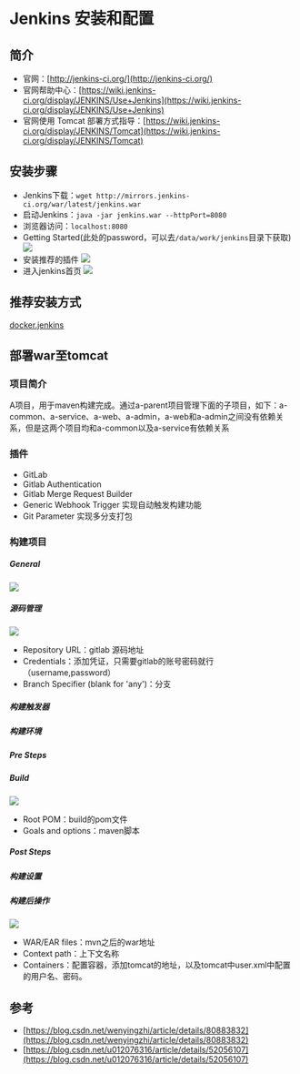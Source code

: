 # Jenkins 安装和配置

## 简介

- 官网：[http://jenkins-ci.org/](http://jenkins-ci.org/)
- 官网帮助中心：[https://wiki.jenkins-ci.org/display/JENKINS/Use+Jenkins](https://wiki.jenkins-ci.org/display/JENKINS/Use+Jenkins)
- 官网使用 Tomcat 部署方式指导：[https://wiki.jenkins-ci.org/display/JENKINS/Tomcat](https://wiki.jenkins-ci.org/display/JENKINS/Tomcat)

## 安装步骤

- Jenkins下载：`wget http://mirrors.jenkins-ci.org/war/latest/jenkins.war`
- 启动Jenkins：`java -jar jenkins.war --httpPort=8080`
- 浏览器访问：`localhost:8080`
- Getting Started(此处的password，可以去`/data/work/jenkins`目录下获取)
![](https://upload-images.jianshu.io/upload_images/75842-ddccc7b8ceeb89ea.png)
- 安装推荐的插件
![](https://upload-images.jianshu.io/upload_images/75842-4c6bc66ebc5e080a.png)
- 进入jenkins首页
![](https://upload-images.jianshu.io/upload_images/75842-c6bf76a30da49a13.png)

## 推荐安装方式

[docker.jenkins](./docker/docker.jenkins.md)

## 部署war至tomcat

### 项目简介

A项目，用于maven构建完成。通过a-parent项目管理下面的子项目，如下：a-common、a-service、a-web、a-admin，a-web和a-admin之间没有依赖关系，但是这两个项目均和a-common以及a-service有依赖关系

### 插件

- GitLab
- Gitlab Authentication
- Gitlab Merge Request Builder
- Generic Webhook Trigger 实现自动触发构建功能
- Git Parameter 实现多分支打包

### 构建项目

##### General

![](https://i.imgur.com/LCdxt6F.png)

##### 源码管理

![](https://i.imgur.com/ldQkKHf.png)

- Repository URL：gitlab 源码地址
- Credentials：添加凭证，只需要gitlab的账号密码就行（username,password）
- Branch Specifier (blank for 'any')：分支

##### 构建触发器

##### 构建环境

##### Pre Steps

##### Build

![](https://i.imgur.com/SQ67r0w.png)

- Root POM：build的pom文件
- Goals and options：maven脚本

##### Post Steps

##### 构建设置

##### 构建后操作

![](https://i.imgur.com/bNEUk8d.png)

- WAR/EAR files：mvn之后的war地址
- Context path：上下文名称
- Containers：配置容器，添加tomcat的地址，以及tomcat中user.xml中配置的用户名、密码。

## 参考

- [https://blog.csdn.net/wenyingzhi/article/details/80883832](https://blog.csdn.net/wenyingzhi/article/details/80883832)
- [https://blog.csdn.net/u012076316/article/details/52056107](https://blog.csdn.net/u012076316/article/details/52056107)